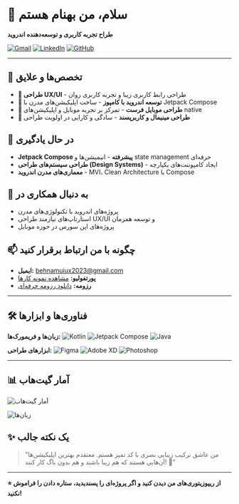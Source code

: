 # 👋 سلام، من بهنام هستم

**طراح تجربه کاربری و توسعه‌دهنده اندروید**

[![Gmail](https://img.shields.io/badge/Gmail-D14836?style=for-the-badge&logo=gmail&logoColor=white)](mailto:behnamuiux2023@gmail.com)
[![LinkedIn](https://img.shields.io/badge/LinkedIn-0077B5?style=for-the-badge&logo=linkedin&logoColor=white)](https://linkedin.com/in/behnam-uiux)
[![GitHub](https://img.shields.io/badge/GitHub-100000?style=for-the-badge&logo=github&logoColor=white)](https://github.com/behnamUix2024)

---

## 🚀 تخصص‌ها و علایق

- **🎨 طراحی UX/UI** - طراحی رابط کاربری زیبا و تجربه کاربری روان
- **🤖 توسعه اندروید با کامپوز** - ساخت اپلیکیشن‌های مدرن با Jetpack Compose
- **📱 طراحی موبایل فرست** - تمرکز بر تجربه موبایل و اپلیکیشن‌های native
- **🎯 طراحی مینیمال و کاربرپسند** - سادگی و کارایی در اولویت طراحی

## 🌱 در حال یادگیری

- **Jetpack Compose پیشرفته** - انیمیشن‌ها و state management حرفه‌ای
- **طراحی سیستم‌های طراحی (Design Systems)** - ایجاد کامپوننت‌های یکپارچه
- **معماری‌های مدرن اندروید** - MVI، Clean Architecture با Compose

## 💞️ به دنبال همکاری در

- پروژه‌های اندروید با تکنولوژی‌های مدرن
- استارتاپ‌های نیازمند طراحی UX/UI و توسعه همزمان
- پروژه‌های اپن سورس در حوزه موبایل

## 📫 چگونه با من ارتباط برقرار کنید

- **ایمیل:** [behnamuiux2023@gmail.com](mailto:behnamuiux2023@gmail.com)
- **پورتفولیو:** [مشاهده نمونه کارها](https://www.behnamuiux.ir)
- **رزومه:** [دانلود رزومه حرفه‌ای](https://drive.google.com/your-resume)

---

## 🛠️ فناوری‌ها و ابزارها

**زبان‌ها و فریمورک‌ها:**
![Kotlin](https://img.shields.io/badge/Kotlin-0095D5?style=flat&logo=kotlin&logoColor=white)
![Jetpack Compose](https://img.shields.io/badge/Jetpack_Compose-4285F4?style=flat&logo=jetpack-compose&logoColor=white)
![Java](https://img.shields.io/badge/Java-ED8B00?style=flat&logo=java&logoColor=white)

**ابزارهای طراحی:**
![Figma](https://img.shields.io/badge/Figma-F24E1E?style=flat&logo=figma&logoColor=white)
![Adobe XD](https://img.shields.io/badge/Adobe_XD-470137?style=flat&logo=adobe-xd&logoColor=white)
![Photoshop](https://img.shields.io/badge/Photoshop-31A8FF?style=flat&logo=adobe-photoshop&logoColor=white)

---

## 📊 آمار گیت‌هاب
![آمار گیت‌هاب](https://github-profile-summary-cards.vercel.app/api/cards/profile-details?username=behnamUix2024&theme=github_dark)

![زبان‌ها](https://github-profile-summary-cards.vercel.app/api/cards/most-commit-language?username=behnamUix2024&theme=github_dark)

## ✨ یک نکته جالب

> "من عاشق ترکیب زیبایی بصری با کد تمیز هستم. معتقدم بهترین اپلیکیشن‌ها آن‌هایی هستند که هم زیبا باشند و هم بدون باگ کار کنند! 🚀"

---

**⭐ از ریپوزیتوری‌های من دیدن کنید و اگر پروژه‌ای را پسندیدید، ستاره دادن را فراموش نکنید!**
